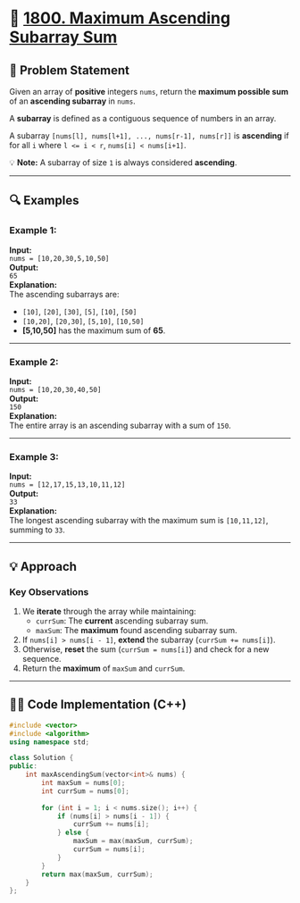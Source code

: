 # 🚀 [1800. Maximum Ascending Subarray Sum](https://leetcode.com/problems/maximum-ascending-subarray-sum/)

## 📜 Problem Statement

Given an array of **positive** integers `nums`, return the **maximum possible sum** of an **ascending subarray** in `nums`.

A **subarray** is defined as a contiguous sequence of numbers in an array.

A subarray `[nums[l], nums[l+1], ..., nums[r-1], nums[r]]` is **ascending** if for all `i` where `l <= i < r`, `nums[i] < nums[i+1]`.

💡 **Note:** A subarray of size `1` is always considered **ascending**.

---

## 🔍 Examples

### Example 1:
**Input:**  
`nums = [10,20,30,5,10,50]`  
**Output:**  
`65`  
**Explanation:**  
The ascending subarrays are:
- `[10]`, `[20]`, `[30]`, `[5]`, `[10]`, `[50]`
- `[10,20]`, `[20,30]`, `[5,10]`, `[10,50]`
- **[5,10,50]** has the maximum sum of **65**.

---

### Example 2:
**Input:**  
`nums = [10,20,30,40,50]`  
**Output:**  
`150`  
**Explanation:**  
The entire array is an ascending subarray with a sum of `150`.

---

### Example 3:
**Input:**  
`nums = [12,17,15,13,10,11,12]`  
**Output:**  
`33`  
**Explanation:**  
The longest ascending subarray with the maximum sum is `[10,11,12]`, summing to `33`.

---

## 💡 Approach

### **Key Observations**
1. We **iterate** through the array while maintaining:
   - `currSum`: The **current** ascending subarray sum.
   - `maxSum`: The **maximum** found ascending subarray sum.
2. If `nums[i] > nums[i - 1]`, **extend** the subarray (`currSum += nums[i]`).
3. Otherwise, **reset** the sum (`currSum = nums[i]`) and check for a new sequence.
4. Return the **maximum** of `maxSum` and `currSum`.

---

## 👨‍💻 Code Implementation (C++)

```cpp
#include <vector>
#include <algorithm>
using namespace std;

class Solution {
public:
    int maxAscendingSum(vector<int>& nums) {
        int maxSum = nums[0]; 
        int currSum = nums[0]; 
        
        for (int i = 1; i < nums.size(); i++) {
            if (nums[i] > nums[i - 1]) {  
                currSum += nums[i];
            } else {  
                maxSum = max(maxSum, currSum);
                currSum = nums[i];
            }
        }
        return max(maxSum, currSum); 
    }
};
